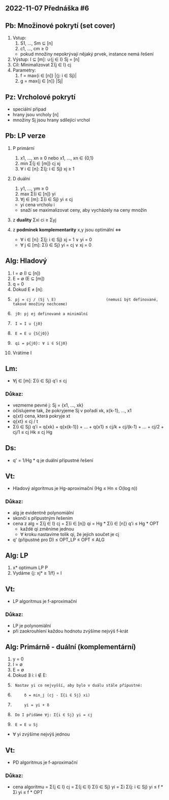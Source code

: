 2022-11-07
Přednáška #6
------------


Pb: Množinové pokrytí (set cover)
---------------------------------
1. Vstup:
	1. S1, ..., Sm ⊆ [n]
	2. c1, ..., cm ≥ 0
	- pokud množiny nepokrývají nějaký prvek, instance nemá řešení
2. Výstup: I ⊆ [m]: ∪{j ∈ I} Sj = [n]
3. Cíl: Minimalizovat Σ{j ∈ I} cj
4. Parametry:
	1. f = max{i ∈ [n]} |{j: i ∈ Sj}|
	2. g = max{j ∈ [n]} |Sj|


Pz: Vrcholové pokrytí
---------------------
- speciální případ
- hrany jsou vrcholy [n]
- množiny Sj jsou hrany sdílející vrchol


Pb: LP verze
------------
1. P primární
	1. x1, ..., xn ≥ 0   nebo   x1, ..., xn ∈ {0,1}
	2. min Σ{j ∈ [m]} cj xj
	3. ∀ i ∈ [n]: Σ{j: i ∈ Sj} xj ≥ 1
2. D duální
	1. y1, ..., ym ≥ 0
	2. max Σ{i ∈ [n]} yi
	3. ∀j ∈ [m]: Σ{i ∈ Sj} yi ≤ cj
	- yi cena vrcholu i
	- snaží se maximalizovat ceny, aby vycházely na ceny množin
	
1. z **duality** Σxi ci ≥ Σyj
2. z **podmínek komplementarity** x,y jsou optimální  <=>
	- ∀ i ∈ [n]: Σ{j: i ∈ Sj} xj = 1  ∨  yi = 0
	- ∀ j ∈ [m]: Σ{i ∈ Sj} yi = cj   ∨   xj = 0


Alg: Hladový
------------
1. I = ∅  (I ⊆ [n])
2. E = ∅  (E ⊆ [m])
3. q = 0
4. Dokud E ≠ [n]:
5. 		pj = cj / (Sj \ E) 	 					(nemusí být definované, takové množiny nechceme)
6.   	j0: pj ej definované a minimální
7.    	I = I ∪ {j0}
8.     	E = E ∪ {S{j0}}
9.      qi = p{j0}: ∀ i ∈ S{j0}
10. Vrátíme I



Lm:
---
- ∀j ∈ [m]: Σ{i ∈ Sj} q'i ≤ cj

### Důkaz:
- vezmeme pevné j: Sj = {x1, ..., xk}
- očíslujeme tak, že pokryjeme Sj v pořadí xk, x{k-1}, ..., x1
- q{xt} cena, která pokryje xt
- q{xt} ≤ cj / t
- Σ{i ∈ Sj} q'i = q{xk} + q{x{k-1}} + ... + q{x1} ≤ cj/k + cj/(k-1) + ... + cj/2 + cj/1 ≤ cj Hk ≤ cj Hg


Ds:
---
- q' = 1/Hg * q je duální přípustné řešení


Vt:
---
- Hladový algoritmus je Hg-aproximační			(Hg ≤ Hn ≤ O(log n))

### Důkaz:
- alg je evidentně polynomiální
- skončí s přípustným řešením
- cena z alg = Σ{j ∈ I} cj = Σ{i ∈ [n]} qi = Hg * Σ{i ∈ [n]} q'i ≤ Hg * OPT
	+ každé qi změníme jednou
	+ ∀ kroku nastavíme tolik qi, že jejich součet je cj
- q' (přípustné pro D) ≤ OPT_LP ≤ OPT ≤ ALG


Alg: LP
-------
1. x* optimum LP P
2. Vydáme {j: xj* ≥ 1/f} = I


Vt:
---
- LP algoritmus je f-aproximační

### Důkaz:
- LP je polynomiální
- při zaokrouhlení každou hodnotu zvýšíme nejvýš f-krát



Alg: Primárně - duální (komplementární)
---------------------------------------
1. y = 0
2. I = ∅
3. E = ∅
4. Dokud ∃ i: i ∉ E:
5. 		Nastav yi co nejvyšší, aby bylo v duálu stále přípustné:
6.   		δ = min_j (cj - Σ{i ∈ Sj} xi)
7.    		yi = yi + δ
8.      Do I přidáme ∀j: Σ{i ∈ Sj} yi = cj
9.      E = E ∪ Sj


- ∀ yi zvýšíme nejvýš jednou


Vt:
---
- PD algoritmus je f-aproximační

### Důkaz:
- cena algoritmu  =  Σ{j ∈ I} cj  =  Σ{j ∈ I} Σ{i ∈ Sj} yi  =  Σi Σ{j: i ∈ Sj} yi  ≤  f * Σi yi  ≤  f * OPT